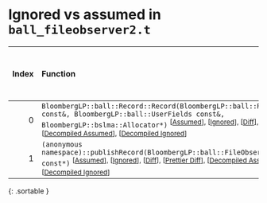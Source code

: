# Ignored vs assumed in `ball_fileobserver2.t`

<script src="../sorttable.js"></script>

|   Index | Function                                                                                                                                                                                                                                                                                                                                                                       |   Difference in number of lines |   Function size difference in bytes |   Number of lines in assumed build | Number of bytes in assumed build   |   Number of lines in ignored build | Number of bytes in ignored build   |
|--------:|:-------------------------------------------------------------------------------------------------------------------------------------------------------------------------------------------------------------------------------------------------------------------------------------------------------------------------------------------------------------------------------|--------------------------------:|------------------------------------:|-----------------------------------:|:-----------------------------------|-----------------------------------:|:-----------------------------------|
|       0 | `BloombergLP::ball::Record::Record(BloombergLP::ball::RecordAttributes const&, BloombergLP::ball::UserFields const&, BloombergLP::bslma::Allocator*)` <sup>\[[Assumed](0-assume)\], \[[Ignored](0-none)\], \[[Diff](0.diff.html)\], \[[Prettier Diff](0-diff.html)\], \[[Decompiled Assumed](0-assume-decompiled.txt)\], \[[Decompiled Ignored](0-none-decompiled.txt)\]</sup> |                             -24 |                                 -80 |                                160 | 640                                |                                184 | 720                                |
|       1 | `(anonymous namespace)::publishRecord(BloombergLP::ball::FileObserver2*, char const*)` <sup>\[[Assumed](1-assume)\], \[[Ignored](1-none)\], \[[Diff](1.diff.html)\], \[[Prettier Diff](1-diff.html)\], \[[Decompiled Assumed](1-assume-decompiled.txt)\], \[[Decompiled Ignored](1-none-decompiled.txt)\]</sup>                                                                |                             -44 |                                -128 |                                229 | 1,040                              |                                273 | 1,168                              |
{: .sortable }
